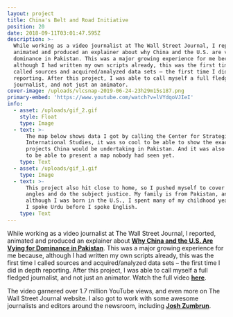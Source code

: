 ```yaml
---
layout: project
title: China's Belt and Road Initiative
position: 20
date: 2018-09-11T03:01:47.595Z
description: >-
  While working as a video journalist at The Wall Street Journal, I reported,
  animated and produced an explainer about why China and the U.S. are vying for
  dominance in Pakistan. This was a major growing experience for me because,
  although I had written my own scripts already, this was the first time I
  called sources and acquired/analyzed data sets – the first time I did in depth
  reporting. After this project, I was able to call myself a full fledged
  journalist, and not just an animator.
cover-image: /uploads/vlcsnap-2019-06-24-23h29m15s187.png
primary-embed: 'https://www.youtube.com/watch?v=lVYdqoVJIeI'
info:
  - asset: /uploads/gif_2.gif
    style: Float
    type: Image
  - text: >-
      The map below shows data I got by calling the Center for Strategic and
      International Studies, it was so cool to be able to show the exact
      projects China would be undertaking in Pakistan. And it was also awesome
      to be able to present a map nobody had seen yet.
    type: Text
  - asset: /uploads/gif_1.gif
    type: Image
  - text: >-
      This project also hit close to home, so I pushed myself to cover all
      angles and do the subject justice. My family is from Pakistan, and,
      although I was born in the U.S., I spent many of my childhood years there.
      I spoke Urdu before I spoke English.
    type: Text
---
```

While working as a video journalist at The Wall Street Journal, I reported, animated and produced an explainer about [**Why China and the U.S. Are Vying for Dominance in Pakistan**](https://www.youtube.com/watch?v=lVYdqoVJIeI). This was a major growing experience for me because, although I had written my own scripts already, this was the first time I called sources and acquired/analyzed data sets – the first time I did in depth reporting. After this project, I was able to call myself a full fledged journalist, and not just an animator. Watch the full video [**here**](https://www.youtube.com/watch?v=lVYdqoVJIeI).

The video garnered over 1.7 million YouTube views, and even more on The Wall Street Journal website. I also got to work with some awesome journalists and editors around the newsroom, including [**Josh Zumbrun**](https://twitter.com/JoshZumbrun).
